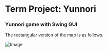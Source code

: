 # Term Project: Yunnori
### Yunnori game with Swing GUI
The rectangular version of the map is as follows.

![Image](https://github.com/user-attachments/assets/3c1def41-1360-4907-82ab-a5e90f436f0e)
